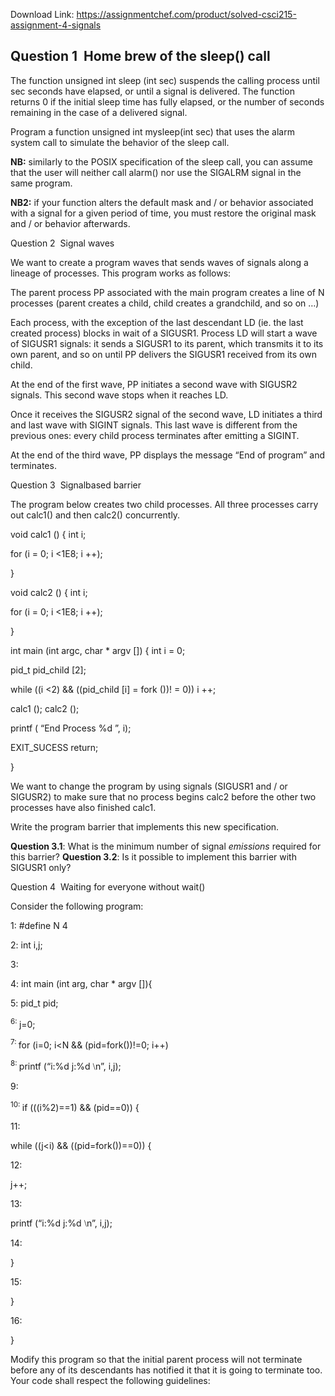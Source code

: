 Download Link: https://assignmentchef.com/product/solved-csci215-assignment-4-signals
<br>
<h2>Question 1 ­ Home brew of the sleep() call</h2>

The function unsigned int sleep (int sec) suspends the calling process until sec seconds have elapsed, or until a signal is delivered. The function returns 0 if the initial sleep time has fully elapsed, or the number of seconds remaining in the case of a delivered signal.

Program a function unsigned int mysleep(int sec) that uses the alarm system call to simulate the behavior of the sleep call.

<strong>NB:</strong> similarly to the POSIX specification of the sleep call, you can assume that the user will neither call alarm() nor use the SIGALRM signal in the same program.

<strong>NB2:</strong> if your function alters the default mask and / or behavior associated with a signal for a given period of time, you must restore the original mask and / or behavior afterwards.

Question 2 ­ Signal waves

We want to create a program waves that sends waves of signals along a lineage of processes. This program works as follows:

The parent process PP associated with the main program creates a line of N processes (parent creates a child, child creates a grandchild, and so on …)

Each process, with the exception of the last descendant LD (ie. the last created process) blocks in wait of a SIGUSR1. Process LD will start a wave of SIGUSR1 signals: it sends a SIGUSR1 to its parent, which transmits it to its own parent, and so on until PP delivers the SIGUSR1 received from its own child.

At the end of the first wave, PP initiates a second wave with SIGUSR2 signals. This second wave stops when it reaches LD.

Once it receives the SIGUSR2 signal of the second wave, LD initiates a third and last wave with SIGINT signals. This last wave is different from the previous ones: every child process terminates after emitting a SIGINT.

At the end of the third wave, PP displays the message “End of program” and terminates.

Question 3 ­ Signal­based barrier

The program below creates two child processes. All three processes carry out calc1() and then calc2() concurrently.

void calc1 () { int i;

for (i = 0; i &lt;1E8; i ++);

}

void calc2 () { int i;

for (i = 0; i &lt;1E8; i ++);

}

int main (int argc, char * argv []) { int i = 0;

pid_t pid_child [2];

while ((i &lt;2) &amp;&amp; ((pid_child [i] = fork ())! = 0)) i ++;

calc1 (); calc2 ();

printf ( “End Process %d 
”, i);

EXIT_SUCESS return;

}

We want to change the program by using signals (SIGUSR1 and / or SIGUSR2) to make sure that no process begins calc2 before the other two processes have also finished calc1.

Write the program barrier that implements this new specification.

<strong>Question 3.1</strong>: What is the minimum number of signal <em>emissions</em> required for this barrier? <strong>Question 3.2</strong>: Is it possible to implement this barrier with SIGUSR1 only?

Question 4 ­ Waiting for everyone without wait()

Consider the following program:

1:            #define N 4

2:            int i,j;

3:

4:            int main (int arg, char * argv []){

5:                  pid_t pid;

<sup>6:            </sup>     j=0;

<sup>7:            </sup>     for (i=0; i&lt;N &amp;&amp; (pid=fork())!=0; i++)

<sup>8:             </sup>     printf (“i:%d j:%d ⧵n”, i,j);

9:

<sup>10:          </sup>     if (((i%2)==1) &amp;&amp; (pid==0)) {

11:

while ((j&lt;i) &amp;&amp; ((pid=fork())==0)) {

12:

j++;

13:

printf (“i:%d j:%d ⧵n”, i,j);

14:

}

15:

}

16:

}

Modify this program so that the initial parent process will not terminate before any of its descendants has notified it that it is going to terminate too. Your code shall respect the following guidelines: